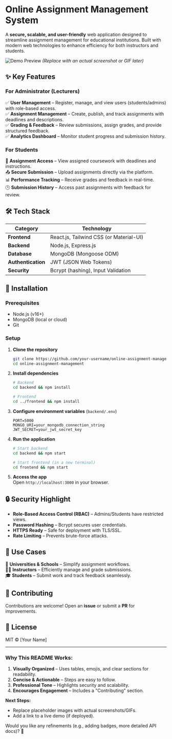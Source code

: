 # Online Assignment Management System  

A **secure, scalable, and user-friendly** web application designed to streamline assignment management for educational institutions. Built with modern web technologies to enhance efficiency for both instructors and students.  

![Demo Preview](https://via.placeholder.com/800x400?text=Online+Assignment+Management+System+Dashboard) *(Replace with an actual screenshot or GIF later)*  

## ✨ Key Features  

### **For Administrator (Lecturers)**  
✅ **User Management** – Register, manage, and view users (students/admins) with role-based access.  
✅ **Assignment Management** – Create, publish, and track assignments with deadlines and descriptions.  
✅ **Grading & Feedback** – Review submissions, assign grades, and provide structured feedback.  
✅ **Analytics Dashboard** – Monitor student progress and submission history.  

### **For Students**  
📝 **Assignment Access** – View assigned coursework with deadlines and instructions.  
📤 **Secure Submission** – Upload assignments directly via the platform.  
📊 **Performance Tracking** – Receive grades and feedback in real-time.  
🕒 **Submission History** – Access past assignments with feedback for review.  

## 🛠️ Tech Stack  

| **Category**       | **Technology**                     |  
|--------------------|--------------------------------------|  
| **Frontend**       | React.js, Tailwind CSS (or Material-UI) |  
| **Backend**        | Node.js, Express.js                  |  
| **Database**       | MongoDB (Mongoose ODM)               |  
| **Authentication** | JWT (JSON Web Tokens)                |  
| **Security**       | Bcrypt (hashing), Input Validation   |  

## 🚀 Installation  

### **Prerequisites**  
- Node.js (v16+)  
- MongoDB (local or cloud)  
- Git  

### **Setup**  

1. **Clone the repository**  
   ```sh
   git clone https://github.com/your-username/online-assignment-management.git
   cd online-assignment-management
   ```

2. **Install dependencies**  
   ```sh
   # Backend
   cd backend && npm install

   # Frontend
   cd ../frontend && npm install
   ```

3. **Configure environment variables** (`backend/.env`)  
   ```env
   PORT=5000
   MONGO_URI=your_mongodb_connection_string
   JWT_SECRET=your_jwt_secret_key
   ```

4. **Run the application**  
   ```sh
   # Start backend
   cd backend && npm start

   # Start frontend (in a new terminal)
   cd frontend && npm start
   ```

5. **Access the app**  
   Open `http://localhost:3000` in your browser.  

## 🔒 Security Highlight  
- **Role-Based Access Control (RBAC)** – Admins/Students have restricted views.  
- **Password Hashing** – Bcrypt secures user credentials.  
- **HTTPS Ready** – Safe for deployment with TLS/SSL.  
- **Rate Limiting** – Prevents brute-force attacks.  

## 📌 Use Cases  
🏫 **Universities & Schools** – Simplify assignment workflows.  
👨‍🏫 **Instructors** – Efficiently manage and grade submissions.  
🎓 **Students** – Submit work and track feedback seamlessly.  

## 🤝 Contributing  
Contributions are welcome! Open an **issue** or submit a **PR** for improvements.  

## 📄 License  
MIT © [Your Name]  

---

### **Why This README Works:**  
1. **Visually Organized** – Uses tables, emojis, and clear sections for readability.  
2. **Concise & Actionable** – Steps are easy to follow.  
3. **Professional Tone** – Highlights security and scalability.  
4. **Encourages Engagement** – Includes a "Contributing" section.  

**Next Steps:**  
- Replace placeholder images with actual screenshots/GIFs.  
- Add a link to a live demo (if deployed).  

Would you like any refinements (e.g., adding badges, more detailed API docs)? 🚀
